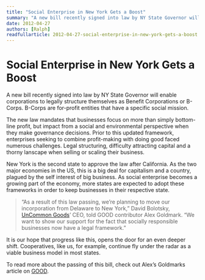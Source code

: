 ```yaml
---
title: "Social Enterprise in New York Gets a Boost"
summary: "A new bill recently signed into law by NY State Governor will enable corporations to legally structure themselves as Benefit Corporations or B-Corps. B-Corps are for-profit entities that have a specific social mission."
date: 2012-04-27
authors: [Ralph]
readfullarticle: 2012-04-27-social-enterprise-in-new-york-gets-a-boost
---
```


# Social Enterprise in New York Gets a Boost

A new bill recently signed into law by NY State Governor will enable corporations to legally structure themselves as Benefit Corporations or B-Corps. B-Corps are for-profit entities that have a specific social mission.

The new law mandates that businesses focus on more than simply bottom-line profit, but impact from a social and environmental perspective when they make governance decisions. Prior to this updated framework, enterprises seeking to combine profit-making with doing good faced numerous challenges. Legal structuring, difficulty attracting capital and a thorny lanscape when selling or scaling their business.

New York is the second state to approve the law after California. As the two major economies in the US, this is a big deal for capitalism and a country, plagued by the self interest of big business. As social enterprise becomes a growing part of the economy, more states are expected to adopt these frameworks in order to keep businesses in their respective state.

> “As a result of this law passing, we’re planning to move our incorporation from Delaware to New York,” David Bolotsky, [UnCommon Goods](http://www.uncommongoods.com/)’ CEO, told GOOD contributor Alex Goldmark. “We want to show our support for the fact that socially responsible businesses now have a legal framework.”

It is our hope that progress like this, opens the door for an even deeper shift. Cooperatives, like us, for example, continue fly under the radar as a viable business model in most states.

To read more about the passing of this bill, check out Alex’s Goldmarks article on [GOOD](http://www.good.is/post/in-new-york-a-legislative-victory-for-social-enterprise/).
